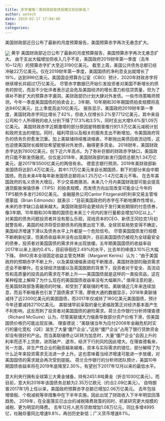 ```yaml
---
title: 赤字激增！美财政部发债规模又将创新高？
author: wetech
date: 2019-02-17 17:04:46
tags: 
categories: 
---
```

美国财政部近日公布了最新的月度预算报告，美国预算赤字再次无悬念扩大。
<!-- more -->
<img align="center" border="0" src="https://imgcdn.yicai.com/uppics/images/2019/02/b93a60bdad78e993cedb8579a2cdbdec.jpg" />
黄宇
美国财政部近日公布了最新的月度预算报告，美国预算赤字再次无悬念扩大。
由于支出大幅增加但收入几乎不变，美国政府2019财年第一季度（去年10~12月）的预算赤字扩大至近3190亿美元。
截至上周，美国公共债务总额已经冲破22万亿美元。仅在2019财年第一季度，美国国债的净利息支出就增长了19%，达到996亿美元。美国国会预算办公室（CBO）预计，2020年财政赤字将继续增长并超过1万亿美元。
尽管赤字数据已开始引发投资者对美国不断增长的债务的担忧，而且不少批评者表示这会危及美国经济的增长潜力和信贷质量，但为了填补不断扩大的预算赤字漏洞，美财政部仍计划大肆对外发债。一些市场策略师预测，今年一季度美国国债的拍卖会上，3年期、10年期和30年期国债拍卖规模将高达840亿美元，比上季度高出10亿美元。
报告显示，美国政府2019财年第一季度，美国财政赤字同比增长了42%，但收入仅增长0.2%至7712亿美元，其中来自公司和个人所得税的收入分别下降了17.3%和3.5%，同时支出大增9.6%至1.09万亿美元。
美国财政赤字近期激增的部分原因是特朗普推行的1.5万亿美元减税计划和政府支出的增加。同时，福利项目以及相关的服务支出不断增加，令美国政府背负的债务负担愈发沉重。加上美联储持续推进缩表，不断抛出美债回收流动性，这也迫使美国财长姆努钦希望能够对外发债，融得更多资金。
2018财年，美国财政赤字达到7800亿美元，创下近六年高点。为了弥补巨额的财政赤字缺口，美国政府只能不断发债融资。仅仅是2018年，美国财政部的新发行国债总额为1.34万亿美元，是2017年5500亿美元的两倍有余。
德意志银行预测，2019年美财政部新发国债将达到1.4万亿美元，其中1.11万亿美元来自长期国债，剩下的部分来自中期国债。而且未来4年每年新发国债总额将从1.25万亿~1.4万亿美元不等。
在去年美国政府的名义债务大增后，不少交易商猜测，未来几个月内美国财政部可能会提高通货膨胀保值债券（TIPS）的拍卖规模，而发债方向出现改变可能会让今年的TIPS额外多发行260亿美元。
金融服务公司Cantor Fitzgerald的利率交易主管埃德蒙兹（Brian Edmonds）就表示：“目前美国政府的赤字在不断地爆炸性增长，未来的赤字缺口会越来越大。美国财政部将会更倾向于发行某些期限的付息债券，像3年期、10年期和30年期的国债在未来三个月内的发行量都会增加10亿以上。”
对美国的债务问题投资者并没有那么乐观，双线资本的CEO、新债王冈拉克1月初就警告称，美国的经济将受巨额债务的拖累出现下滑。全球贸易局势变得不确定，美国经济增速下滑以及债务水平上升都是一个危险信号。
尽管美国国债发行规模不断刷新纪录，但美债收益率并没有出现飙升，目前美国国债仍被视为全球最安全的债券，投资者对美国国债的需求并未出现放缓。五年期美国国债的收益率自2017年以来上涨约0.4%，目前徘徊在2.49%的水平，比去年的峰值3.10%已大幅下降。
BMO资本全球固定收益主管克林斯（Margaret Kerins）认为：“由于美国政府的预期赤字不断上升，以及美联储缩表进程不断推进，美国财政部的融资需求还会不断攀升。在全球经济放缓以及英国脱欧的背景下，投资者对于安全、高流动性和高质量的投资品的需求在不断上升——美国国债就是这样的一类投资品，这在某种程度上解释了为什么现在的美国国债收益率没有大幅飙升。”
值得注意的是，在美国财政部急需融资的时候，却受到了美联储的考验。美联储近几年来连续加息，而且不断缩表也引发了国债需求下滑。摩根大通的数据显示，2018年美联储减持了近2300亿美元的美国国债，而2017年仅减持了180亿美元美国国债，预计今年还要减持2710亿美元。
美联储早前采取的量化紧缩政策正对经济基本面产生不利影响，这反而刺了投资者对美国国债的避险需求。荷兰合作银行分析师理查德（Richard McGuire）认为，尽管美联储大力缩表导致部分资产价格下滑，但美国国债价格仍可能出现反弹。
理查德说：“美联储当年为应付2008年金融危机时实行的量化宽松（QE）滋生了大量‘僵尸企业’。”这些“僵尸企业”占用了银行贷款资金却没有很好的产出。而当美联储停止QE转为加息时，大量“僵尸企业”会因上升的利率而还不上贷款，进而破产、退市，经济下行的风险因此增大。在理查德看来，另一方面，非生产性企业的融资越来越难，资本与实际需求的错位，部分解释了为什么近年来投资需求无法进一步上升。这也意味着当经济增速可能进一步放缓，对美国国债的需求就会再次受到提振。
荷兰合作银行的分析师团队预计，美国10年期国债收益率将在2019年底降至2.30%，有望创下2017年12月以来的最低水平。
 
 
意大利央行拥有全球第三大黄金储备，持有2451.8吨黄金（折合1030亿美元）。而目前，意大利2018年该国债务总额为2.35万亿欧元（约合2.09亿美元）。
自特朗普2017年1月上任以来，美国政府预算赤字总额已增加2.06万亿美元。
去年包括增值税、个税减税等举措集中在下半年实施，因此出现了财政收入下半年明显回落趋势。
2019年，在全面落实已出台的减税降费政策的同时，抓紧研究更大规模的减税、更为明显的降费。
去年12月人民币贷款增加1.08万亿元，同比多增4995亿，社融存量同比增速9.8%，再创历史新低；广义货币增速8.1%。
